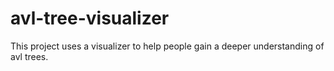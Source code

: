 # avl-tree-visualizer
This project uses a visualizer to help people gain a deeper understanding of avl trees.
